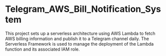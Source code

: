 # Telegram_AWS_Bill_Notification_System
This project sets up a serverless architecture using AWS Lambda to fetch AWS billing information and publish it to a Telegram channel daily. The Serverless Framework is used to manage the deployment of the Lambda function and its associated IAM role.
